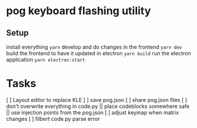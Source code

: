 # pog keyboard flashing utility

## Setup
install everything
`yarn`
develop and do changes in the frontend
`yarn dev`
build the frontend to have it updated in electron
`yarn build`
run the electron application
`yarn electron:start`

# Tasks
[ ] Layout editor to replace KLE
[ ] save pog.json
[ ] share pog.json files
[ ] don't overwrite everything in code.py || place codeblocks somewhere safe || use injection points from the pog.json
[ ] adjust keymap when matrix changes
[ ] filbert code.py parse error